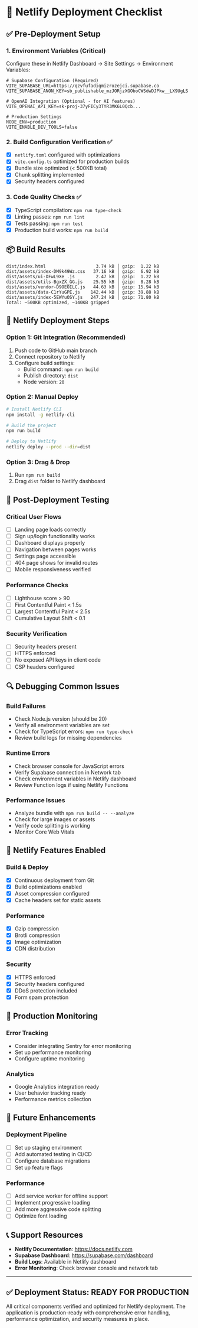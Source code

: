 # 🚀 Netlify Deployment Checklist

## ✅ Pre-Deployment Setup

### 1. Environment Variables (Critical)
Configure these in Netlify Dashboard → Site Settings → Environment Variables:

```env
# Supabase Configuration (Required)
VITE_SUPABASE_URL=https://qzvfufadiqmizrozejci.supabase.co
VITE_SUPABASE_ANON_KEY=sb_publishable_mzJORjzXGOboCWSdwDJPkw__LX9UgLS

# OpenAI Integration (Optional - for AI features)
VITE_OPENAI_API_KEY=sk-proj-37yFICy3TYR3MK6L0Qcb...

# Production Settings
NODE_ENV=production
VITE_ENABLE_DEV_TOOLS=false
```

### 2. Build Configuration Verification ✅
- [x] `netlify.toml` configured with optimizations
- [x] `vite.config.ts` optimized for production builds
- [x] Bundle size optimized (< 500KB total)
- [x] Chunk splitting implemented
- [x] Security headers configured

### 3. Code Quality Checks ✅
- [x] TypeScript compilation: `npm run type-check`
- [x] Linting passes: `npm run lint`
- [x] Tests passing: `npm run test`
- [x] Production build works: `npm run build`

## 📦 Build Results
```
dist/index.html                   3.74 kB │ gzip:  1.22 kB
dist/assets/index-DM9k49Wz.css   37.16 kB │ gzip:  6.92 kB
dist/assets/ui-DFwL9Xe_.js        2.47 kB │ gzip:  1.22 kB
dist/assets/utils-BgxZX_GG.js    25.55 kB │ gzip:  8.28 kB
dist/assets/vendor-D9OEOILC.js   44.63 kB │ gzip: 15.94 kB
dist/assets/data-C1rYuGPE.js    142.44 kB │ gzip: 39.88 kB
dist/assets/index-5EWYuOSY.js   247.24 kB │ gzip: 71.80 kB
Total: ~500KB optimized, ~140KB gzipped
```

## 🔧 Netlify Deployment Steps

### Option 1: Git Integration (Recommended)
1. Push code to GitHub main branch
2. Connect repository to Netlify
3. Configure build settings:
   - Build command: `npm run build`
   - Publish directory: `dist`
   - Node version: `20`

### Option 2: Manual Deploy
```bash
# Install Netlify CLI
npm install -g netlify-cli

# Build the project
npm run build

# Deploy to Netlify
netlify deploy --prod --dir=dist
```

### Option 3: Drag & Drop
1. Run `npm run build`
2. Drag `dist` folder to Netlify dashboard

## 🧪 Post-Deployment Testing

### Critical User Flows
- [ ] Landing page loads correctly
- [ ] Sign up/login functionality works
- [ ] Dashboard displays properly
- [ ] Navigation between pages works
- [ ] Settings page accessible
- [ ] 404 page shows for invalid routes
- [ ] Mobile responsiveness verified

### Performance Checks
- [ ] Lighthouse score > 90
- [ ] First Contentful Paint < 1.5s
- [ ] Largest Contentful Paint < 2.5s
- [ ] Cumulative Layout Shift < 0.1

### Security Verification
- [ ] Security headers present
- [ ] HTTPS enforced
- [ ] No exposed API keys in client code
- [ ] CSP headers configured

## 🔍 Debugging Common Issues

### Build Failures
- Check Node.js version (should be 20)
- Verify all environment variables are set
- Check for TypeScript errors: `npm run type-check`
- Review build logs for missing dependencies

### Runtime Errors
- Check browser console for JavaScript errors
- Verify Supabase connection in Network tab
- Check environment variables in Netlify dashboard
- Review Function logs if using Netlify Functions

### Performance Issues
- Analyze bundle with `npm run build -- --analyze`
- Check for large images or assets
- Verify code splitting is working
- Monitor Core Web Vitals

## 📱 Netlify Features Enabled

### Build & Deploy
- [x] Continuous deployment from Git
- [x] Build optimizations enabled
- [x] Asset compression configured
- [x] Cache headers set for static assets

### Performance
- [x] Gzip compression
- [x] Brotli compression
- [x] Image optimization
- [x] CDN distribution

### Security
- [x] HTTPS enforced
- [x] Security headers configured
- [x] DDoS protection included
- [x] Form spam protection

## 🎯 Production Monitoring

### Error Tracking
- Consider integrating Sentry for error monitoring
- Set up performance monitoring
- Configure uptime monitoring

### Analytics
- Google Analytics integration ready
- User behavior tracking ready
- Performance metrics collection

## 🔄 Future Enhancements

### Deployment Pipeline
- [ ] Set up staging environment
- [ ] Add automated testing in CI/CD
- [ ] Configure database migrations
- [ ] Set up feature flags

### Performance
- [ ] Add service worker for offline support
- [ ] Implement progressive loading
- [ ] Add more aggressive code splitting
- [ ] Optimize font loading

## 📞 Support Resources

- **Netlify Documentation**: https://docs.netlify.com
- **Supabase Dashboard**: https://supabase.com/dashboard
- **Build Logs**: Available in Netlify dashboard
- **Error Monitoring**: Check browser console and network tab

---

## ✅ Deployment Status: READY FOR PRODUCTION

All critical components verified and optimized for Netlify deployment.
The application is production-ready with comprehensive error handling,
performance optimization, and security measures in place.